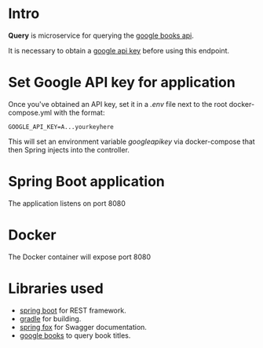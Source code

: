 # Intro

**Query** is microservice for querying the [google books api](https://developers.google.com/books/docs/v1/getting_started).

It is necessary to obtain a [google api key](https://support.google.com/cloud/answer/6158862) before using this endpoint.

# Set Google API key for application
Once you've obtained an API key, set it in a *.env* file next to the root docker-compose.yml with the format:
```
GOOGLE_API_KEY=A...yourkeyhere
```
This will set an environment variable *googleapikey* via docker-compose that then Spring injects into the controller.

# Spring Boot application
The application listens on port 8080

# Docker 
The Docker container will expose port 8080 

# Libraries used

* [spring boot](https://projects.spring.io/spring-boot/) for REST framework.
* [gradle](https://gradle.org) for building.
* [spring fox](https://springfox.github.io/springfox/docs/current/) for Swagger documentation.
* [google books](https://developers.google.com/books/docs/v1/getting_started) to query book titles.
